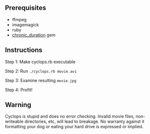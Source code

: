 Prerequisites
-------------

 - ffmpeg
 - imagemagick
 - ruby
 - [chronic_duration](https://github.com/hpoydar/chronic_duration) gem

Instructions
------------

Step 1: Make cyclops.rb executable

Step 2: Run `./cyclops.rb movie.avi`

Step 3: Examine resulting `movie.jpg`

Step 4: Profit!

Warning
-------

Cyclops is stupid and does no error checking. Invalid movie files, non-writeable directories, etc, will lead to breakage. No warranty against it formatting your dog or eating your hard drive is expressed or implied.
